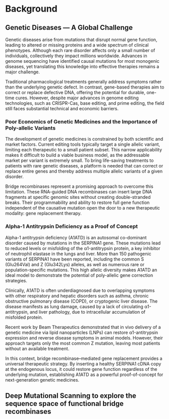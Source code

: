 # Background

## Genetic Diseases — A Global Challenge

Genetic diseases arise from mutations that disrupt normal gene function, leading to altered or missing proteins and a wide spectrum of clinical phenotypes. Although each rare disorder affects only a small number of individuals, collectively they impact millions worldwide. Advances in genome sequencing have identified causal mutations for most monogenic diseases, yet translating this knowledge into effective therapies remains a major challenge.

Traditional pharmacological treatments generally address symptoms rather than the underlying genetic defect. In contrast, gene-based therapies aim to correct or replace defective DNA, offering the potential for durable, one-time cures. However, despite major advances in genome editing technologies, such as CRISPR-Cas, base editing, and prime editing, the field still faces substantial technical and economic barriers.

### Poor Economics of Genetic Medicines and the Importance of Poly-allelic Variants

The development of genetic medicines is constrained by both scientific and market factors. Current editing tools typically target a single allelic variant, limiting each therapeutic to a small patient subset. This narrow applicability makes it difficult to build a viable business model, as the addressable market per variant is extremely small. To bring life-saving treatments to patients with rare genetic diseases, a platform is needed that can correct or replace entire genes and thereby address multiple allelic variants of a given disorder.

Bridge recombinases represent a promising approach to overcome this limitation. These RNA-guided DNA recombinases can insert large DNA fragments at specific genomic sites without creating double-stranded breaks. Their programmability and ability to restore full gene function independent of the causative mutation open the door to a new therapeutic modality: gene replacement therapy.

### Alpha-1 Antitrypsin Deficiency as a Proof of Concept

Alpha-1 antitrypsin deficiency (A1ATD) is an autosomal co-dominant disorder caused by mutations in the SERPINA1 gene. These mutations lead to reduced levels or misfolding of the α1-antitrypsin protein, a key inhibitor of neutrophil elastase in the lungs and liver. More than 150 pathogenic variants of SERPINA1 have been reported, including the common S (Glu264Val) and Z (Glu342Lys) alleles, as well as numerous rare or population-specific mutations. This high allelic diversity makes A1ATD an ideal model to demonstrate the potential of poly-allelic gene correction strategies.

Clinically, A1ATD is often underdiagnosed due to overlapping symptoms with other respiratory and hepatic disorders such as asthma, chronic obstructive pulmonary disease (COPD), or cryptogenic liver disease. The disease manifests as lung damage, caused by a lack of circulating α1-antitrypsin, and liver pathology, due to intracellular accumulation of misfolded protein.

Recent work by Beam Therapeutics demonstrated that in vivo delivery of a genetic medicine via lipid nanoparticles (LNPs) can restore α1-antitrypsin expression and reverse disease symptoms in animal models. However, their approach targets only the most common Z mutation, leaving most patients without an available treatment.

In this context, bridge recombinase–mediated gene replacement provides a universal therapeutic strategy. By inserting a healthy SERPINA1 cDNA copy at the endogenous locus, it could restore gene function regardless of the underlying mutation, establishing A1ATD as a powerful proof-of-concept for next-generation genetic medicines.

## Deep Mutational Scanning to explore the sequence space of functional bridge recombinases
